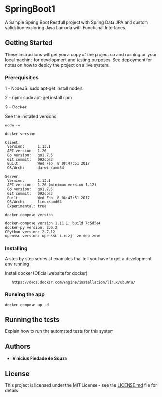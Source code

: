 # SpringBoot1

A Sample Spring Boot Restfull project with Spring Data JPA and custom validation exploring Java Lambda with Functional Interfaces. 

## Getting Started

These instructions will get you a copy of the project up and running on your local machine for development and testing purposes. 
See deployment for notes on how to deploy the project on a live system.

### Prerequisities

1 - NodeJS: sudo apt-get install nodejs

2 - npm: sudo apt-get install npm

3 - Docker


See the installed versions:

```
node -v

```

```
docker version

Client:
 Version:      1.13.1
 API version:  1.26
 Go version:   go1.7.5
 Git commit:   092cba3
 Built:        Wed Feb  8 08:47:51 2017
 OS/Arch:      darwin/amd64

Server:
 Version:      1.13.1
 API version:  1.26 (minimum version 1.12)
 Go version:   go1.7.5
 Git commit:   092cba3
 Built:        Wed Feb  8 08:47:51 2017
 OS/Arch:      linux/amd64
 Experimental: true
```

```
docker-compose version

docker-compose version 1.11.1, build 7c5d5e4
docker-py version: 2.0.2
CPython version: 2.7.12
OpenSSL version: OpenSSL 1.0.2j  26 Sep 2016
```

### Installing

A step by step series of examples that tell you have to get a development env running

Install docker (Oficial website for docker)

```
   https://docs.docker.com/engine/installation/linux/ubuntu/
```

### Running the app

```
docker-compose up -d
```

## Running the tests

Explain how to run the automated tests for this system

## Authors

* **Vinicius Piedade de Souza**

## License

This project is licensed under the MIT License - see the [LICENSE.md](LICENSE.md) file for details

